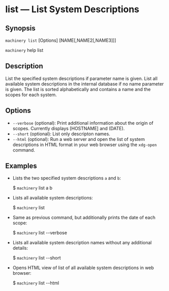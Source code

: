 # list — List System Descriptions

## Synopsis

`machinery list` [Options] [NAME[,NAME2[,NAME3]]]

`machinery` help list

## Description

List the specified system descriptions if parameter name is given.
List all available system descriptions in the internal database if no name parameter is given.
The list is sorted alphabetically and contains a name and the
scopes for each system.

## Options

  * `--verbose` (optional):
    Print additional information about the origin of scopes.
    Currently displays [HOSTNAME] and (DATE).
  * `--short` (optional):
    List only descripton names.
  * `--html` (optional):
    Run a web server and open the list of system descriptions in HTML format in
    your web browser using the `xdg-open` command.

## Examples

  * Lists the two specified system descriptions `a` and `b`:

    $ `machinery` list a b

  * Lists all available system descriptions:

    $ `machinery` list

  * Same as previous command, but additionally prints the date of each scope:

    $ `machinery` list --verbose

  * Lists all available system description names without any additional details:

    $ `machinery` list --short

  * Opens HTML view of list of all available system descriptions in web browser:

    $ `machinery` list --html
